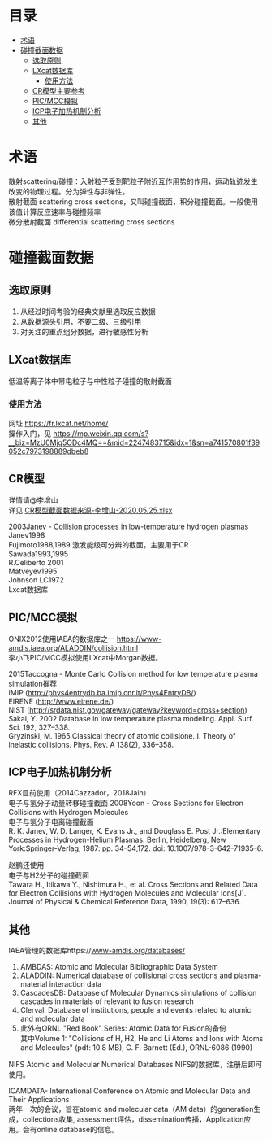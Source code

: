 # 目录
- [术语](#术语)  
- [碰撞截面数据](#碰撞截面数据)  
  - [选取原则](#选取原则)  
  - [LXcat数据库](#LXcat数据库)  
    - [使用方法](#使用方法)  
  - [CR模型主要参考](#CR模型主要参考)    
  - [PIC/MCC模拟](#PIC/MCC模拟)  
  - [ICP电子加热机制分析](#ICP电子加热机制分析)  
  - [其他](#其他)  

# 术语
散射scattering/碰撞：入射粒子受到靶粒子附近互作用势的作用，运动轨迹发生改变的物理过程。分为弹性与非弹性。  
散射截面 scattering cross sections，又叫碰撞截面，积分碰撞截面。一般使用该值计算反应速率与碰撞频率  
微分散射截面 differential scattering cross sections 

# 碰撞截面数据
## 选取原则
1. 从经过时间考验的经典文献里选取反应数据  
2. 从数据源头引用，不要二级、三级引用  
3. 对关注的重点组分数据，进行敏感性分析  

## LXcat数据库
低温等离子体中带电粒子与中性粒子碰撞的散射截面
### 使用方法
网址 https://fr.lxcat.net/home/  
操作入门，见 
https://mp.weixin.qq.com/s?__biz=MzU0Mjg5ODc4MQ==&mid=2247483715&idx=1&sn=a741570801f39052c7973198889dbeb8  

## CR模型
详情请@李增山  
详见 [CR模型截面数据来源-李增山-2020.05.25.xlsx](https://github.com/PengChen2016/NISgroupShare/blob/master/CR模型截面数据来源-李增山-2020.05.25.xlsx)  
  
2003Janev - Collision processes in low-temperature hydrogen plasmas  
Janev1998  
Fujimoto1988,1989 激发能级可分辨的截面，主要用于CR  
Sawada1993,1995  
R.Celiberto 2001  
Matveyev1995  
Johnson LC1972  
Lxcat数据库  

## PIC/MCC模拟
ONIX2012使用IAEA的数据库之一
https://www-amdis.iaea.org/ALADDIN/collision.html  
李小飞PIC/MCC模拟使用LXcat中Morgan数据。  
  
2015Taccogna - Monte Carlo Collision method for low temperature plasma simulation推荐  
IMIP (http://phys4entrydb.ba.imip.cnr.it/Phys4EntryDB/)  
EIRENE (http://www.eirene.de/)  
NIST (http://srdata.nist.gov/gateway/gateway?keyword=cross+section)  
Sakai, Y. 2002 Database in low temperature plasma modeling. Appl. Surf. Sci. 192, 327–338.  
Gryzinski, M. 1965 Classical theory of atomic collisione. I. Theory of inelastic collisions. Phys. Rev. A 138(2), 336–358.

## ICP电子加热机制分析
RFX目前使用（2014Cazzador，2018Jain）  
电子与氢分子动量转移碰撞截面 2008Yoon - Cross Sections for Electron Collisions with Hydrogen Molecules  
电子与氢分子电离碰撞截面  
R\. K. Janev, W. D. Langer, K. Evans Jr., and Douglass E. Post Jr.:Elementary Processes in Hydrogen-Helium Plasmas. Berlin, Heidelberg, New York:Springer-Verlag, 1987: pp. 34–54,172. doi: 10.1007/978-3-642-71935-6.
  
赵鹏还使用  
电子与H2分子的碰撞截面  
Tawara H., Itikawa Y., Nishimura H., et al. Cross Sections and Related Data for Electron Collisions with Hydrogen Molecules and Molecular Ions[J]. Journal of Physical & Chemical Reference Data, 1990, 19(3): 617–636.  

## 其他
IAEA管理的数据库https://www-amdis.org/databases/  
1. AMBDAS: Atomic and Molecular Bibliographic Data System  
2. ALADDIN: Numerical database of collisional cross sections and plasma-material interaction data  
3. CascadesDB: Database of Molecular Dynamics simulations of collision cascades in materials of relevant to fusion research  
4. Clerval: Database of institutions, people and events related to atomic and molecular data  
5. 此外有ORNL "Red Book" Series: Atomic Data for Fusion的备份  
其中Volume 1: "Collisions of H, H2, He and Li Atoms and Ions with Atoms and Molecules" (pdf: 10.8 MB), C. F. Barnett (Ed.), ORNL-6086 (1990)
  
NIFS Atomic and Molecular Numerical Databases
NIFS的数据库，注册后即可使用。
  
ICAMDATA- International Conference on Atomic and Molecular Data and Their Applications  
两年一次的会议，旨在atomic and molecular data（AM data）的generation生成，collections收集, assessment评估，dissemination传播，Application应用。会有online database的信息。  
